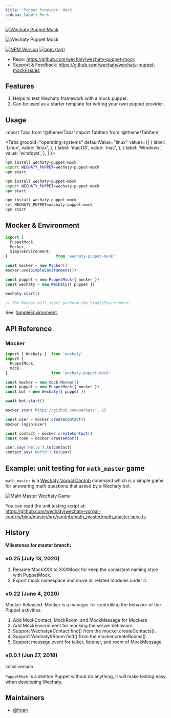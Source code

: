 ```yaml
---
title: 'Puppet Provider: Mock'
sidebar_label: Mock
---
```


[![Wechaty Puppet Mock](https://img.shields.io/badge/Puppet-Mock-blueviolet)](mock)

![Wechaty Puppet Mock](https://raw.githubusercontent.com/wechaty/wechaty-puppet-mock/HEAD/docs/images/mock.png)

[![NPM Version](https://badge.fury.io/js/wechaty-puppet-mock.svg)](https://badge.fury.io/js/wechaty-puppet-mock)
[![npm (tag)](https://img.shields.io/npm/v/wechaty-puppet-mock/next.svg)](https://www.npmjs.com/package/wechaty-puppet-mock?activeTab=versions)

- Repo: <https://github.com/wechaty/wechaty-puppet-mock>
- Support & Feedback: <https://github.com/wechaty/wechaty-puppet-mock/issues>

## Features

1. Helps to test Wechaty framework with a mock puppet.
2. Can be used as a starter template for writing your own puppet provider.

## Usage

<!-- MDX import -->
import Tabs from '@theme/Tabs'
import TabItem from '@theme/TabItem'

<Tabs
  groupId="operating-systems"
  defaultValue="linux"
  values={[
    { label: 'Linux',   value: 'linux', },
    { label: 'macOS',   value: 'mac', },
    { label: 'Windows', value: 'windows', },
  ]
}>

<TabItem value="linux">

```sh
npm install wechaty-puppet-mock
export WECHATY_PUPPET=wechaty-puppet-mock
npm start
```

</TabItem>
<TabItem value="mac">

```sh
npm install wechaty-puppet-mock
export WECHATY_PUPPET=wechaty-puppet-mock
npm start
```

</TabItem>
<TabItem value="windows">

```sh
npm install wechaty-puppet-mock
set WECHATY_PUPPET=wechaty-puppet-mock
npm start
```

</TabItem>
</Tabs>

## Mocker & Environment

```ts
import {
  PuppetMock,
  Mocker,
  SimpleEnvironment,
}                     from 'wechaty-puppet-mock'

const mocker = new Mocker()
mocker.use(SimpleEnvironment())

const puppet = new PuppetMock({ mocker })
const wechaty = new Wechaty({ puppet })

wechaty.start()

// The Mocker will start perform the SimpleEnvironment...
```

See: [SimpleEnvironment](https://github.com/wechaty/wechaty-puppet-mock/blob/master/src/mock/environment.ts).

## API Reference

### Mocker

```ts
import { Wechaty }  from 'wechaty'
import { 
  PuppetMock,
  mock,
}                   from 'wechaty-puppet-mock'

const mocker = new mock.Mocker()
const puppet = new PuppetMock({ mocker })
const bot = new Wechaty({ puppet })

await bot.start()

mocker.scan('https://github.com/wechaty', 1)

const user = mocker.createContact()
mocker.login(user)

const contact = mocker.createContact()
const room = mocker.createRoom()

user.say('Hello').to(contact)
contact.say('World').to(user)
```

## Example: unit testing for `math_master` game

`math_master` is a [Wechaty Vorpal Contrib](https://github.com/wechaty/wechaty-vorpal-contrib) command which is a simple game for answering math questions that asked by a Wechaty bot.

![Math Master Wechaty Game](https://raw.githubusercontent.com/wechaty/wechaty-vorpal-contrib/HEAD/docs/images/math-master.png)

You can read the unit testing script at: <https://github.com/wechaty/wechaty-vorpal-contrib/blob/master/src/contrib/math_master/math_master.spec.ts>

## History

**Milestones for master branch:**

### v0.25 (July 13, 2020)

1. Rename MockXXX to XXXMock for keep the consistent naming style with PuppetMock.
2. Export mock namespace and move all related modules under it.

### v0.22 (June 4, 2020)

Mocker Released. Mocker is a manager for controlling the behavior of the Puppet activities.

1. Add MockContact, MockRoom, and MockMessage for Mockers
2. Add MockEnvironment for mocking the server behaviors.
3. Support Wechaty#Contact.find() from the mocker.createContacts().
4. Support Wechaty#Room.find() from the mocker.createRooms().
5. Support message event for talker, listener, and room of MockMessage.

### v0.0.1 (Jun 27, 2018)

Initial version.

`PuppetMock` is a skelton Puppet without do anything, it will make testing easy when developing Wechaty.

## Maintainers

- [@huan](https://wechaty.js.org/contributors/huan)
